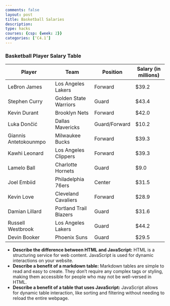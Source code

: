 ```yaml
---
comments: false
layout: post
title: Basketball Salaries
description:
type: hacks
courses: {csp: {week: 2}}
categories: [‘C4.1’]
---
```


### Basketball Player Salary Table

<table class="table">
    <thead>
        <tr>
            <th>Player</th>
            <th>Team</th>
            <th>Position</th>
            <th>Salary (in millions)</th>
        </tr>
    </thead>
    <tbody>
        <tr>
            <td>LeBron James</td>
            <td>Los Angeles Lakers</td>
            <td>Forward</td>
            <td>$39.2</td>
        </tr>
        <tr>
            <td>Stephen Curry</td>
            <td>Golden State Warriors</td>
            <td>Guard</td>
            <td>$43.4</td>
        </tr>
        <tr>
            <td>Kevin Durant</td>
            <td>Brooklyn Nets</td>
            <td>Forward</td>
            <td>$42.0</td>
        </tr>
        <tr>
            <td>Luka Dončić</td>
            <td>Dallas Mavericks</td>
            <td>Guard/Forward</td>
            <td>$10.2</td>
        </tr>
        <tr>
            <td>Giannis Antetokounmpo</td>
            <td>Milwaukee Bucks</td>
            <td>Forward</td>
            <td>$39.3</td>
        </tr>
        <tr>
            <td>Kawhi Leonard</td>
            <td>Los Angeles Clippers</td>
            <td>Forward</td>
            <td>$39.3</td>
        </tr>
        <tr>
            <td>Lamelo Ball</td>
            <td>Charlotte Hornets</td>
            <td>Guard</td>
            <td>$9.0</td>
        </tr>
        <tr>
            <td>Joel Embiid</td>
            <td>Philadelphia 76ers</td>
            <td>Center</td>
            <td>$31.5</td>
        </tr>
        <!-- Additional Rows -->
        <tr>
            <td>Kevin Love</td>
            <td>Cleveland Cavaliers</td>
            <td>Forward</td>
            <td>$28.9</td>
        </tr>
        <tr>
            <td>Damian Lillard</td>
            <td>Portland Trail Blazers</td>
            <td>Guard</td>
            <td>$31.6</td>
        </tr>
        <tr>
            <td>Russell Westbrook</td>
            <td>Los Angeles Lakers</td>
            <td>Guard</td>
            <td>$44.2</td>
        </tr>
        <tr>
            <td>Devin Booker</td>
            <td>Phoenix Suns</td>
            <td>Guard</td>
            <td>$29.5</td>
        </tr>
    </tbody>
</table>

<script>
    // JavaScript to highlight highest and lowest salaries
    document.addEventListener("DOMContentLoaded", function () {
        const rows = document.querySelectorAll("tbody tr");
        let highestSalary = -1;
        let lowestSalary = Number.MAX_VALUE;

        // Find the highest and lowest salaries
        rows.forEach(function (row) {
            const salary = parseFloat(row.querySelector("td:last-child").textContent.replace("$", ""));
            highestSalary = Math.max(highestSalary, salary);
            lowestSalary = Math.min(lowestSalary, salary);
        });

        // Highlight the rows with highest and lowest salaries
        rows.forEach(function (row) {
            const salary = parseFloat(row.querySelector("td:last-child").textContent.replace("$", ""));
            if (salary === highestSalary) {
                row.style.backgroundColor = "#FFD700"; // Highlight highest salary in gold
            } else if (salary === lowestSalary) {
                row.style.backgroundColor = "#FF5733"; // Highlight lowest salary in red
            }
        });
    });
</script>

<ul>
    <li><strong>Describe the difference between HTML and JavaScript:</strong> HTML is a structuring service for web content. JavaScript is used for dynamic interactions on your website.</li>
    <li><strong>Describe a benefit of a markdown table:</strong> Markdown tables are simple to read and easy to create. They don’t require any complex tags or styling, making them accessible for people who may not be well-versed in HTML.</li>
    <li><strong>Describe a benefit of a table that uses JavaScript:</strong> JavaScript allows for dynamic table interaction, like sorting and filtering without needing to reload the entire webpage.</li>
</ul>